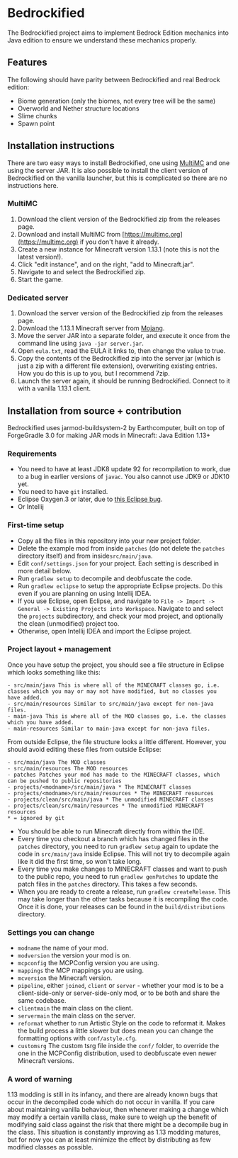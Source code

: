 # Bedrockified
The Bedrockified project aims to implement Bedrock Edition mechanics into Java edition to ensure we understand these mechanics properly.

## Features
The following should have parity between Bedrockified and real Bedrock edition:
- Biome generation (only the biomes, not every tree will be the same)
- Overworld and Nether structure locations
- Slime chunks
- Spawn point

## Installation instructions
There are two easy ways to install Bedrockified, one using [MultiMC](https://multimc.org) and one using the server JAR.
It is also possible to install the client version of Bedrockified on the vanilla launcher, but this is complicated so there are no instructions here.

### MultiMC
1. Download the client version of the Bedrockified zip from the releases page.
1. Download and install MultiMC from [https://multimc.org](https://multimc.org) if you don't have it already.
1. Create a new instance for Minecraft version 1.13.1 (note this is not the latest version!).
1. Click "edit instance", and on the right, "add to Minecraft.jar".
1. Navigate to and select the Bedrockified zip.
1. Start the game.

### Dedicated server
1. Download the server version of the Bedrockified zip from the releases page.
1. Download the 1.13.1 Minecraft server from [Mojang](https://launcher.mojang.com/v1/objects/fe123682e9cb30031eae351764f653500b7396c9/server.jar).
1. Move the server JAR into a separate folder, and execute it once from the command line using `java -jar server.jar`.
1. Open `eula.txt`, read the EULA it links to, then change the value to true.
1. Copy the contents of the Bedrockified zip into the server jar (which is just a zip with a different file extension), overwriting existing entries. How you do this is up to you, but I recommend 7zip.
1. Launch the server again, it should be running Bedrockified. Connect to it with a vanilla 1.13.1 client.

## Installation from source + contribution
Bedrockified uses jarmod-buildsystem-2 by Earthcomputer, built on top of ForgeGradle 3.0 for making JAR mods in Minecraft: Java Edition 1.13+

### Requirements
- You need to have at least JDK8 update 92 for recompilation to work, due to a bug in earlier versions of `javac`. You also cannot use JDK9 or JDK10 yet.
- You need to have `git` installed.
- Eclipse Oxygen.3 or later, due to [this Eclipse bug](https://bugs.eclipse.org/bugs/show_bug.cgi?id=526911).
- Or Intellij

### First-time setup
- Copy all the files in this repository into your new project folder.
- Delete the example mod from inside `patches` (do not delete the `patches` directory itself) and from inside`src/main/java`.
- Edit `conf/settings.json` for your project. Each setting is described in more detail below.
- Run `gradlew setup` to decompile and deobfuscate the code.
- Run `gradlew eclipse` to setup the appropriate Eclipse projects. Do this even if you are planning on using Intellij IDEA.
- If you use Eclipse, open Eclipse, and navigate to `File -> Import -> General -> Existing Projects into Workspace`. Navigate to and select the `projects` subdirectory, and check your mod project, and optionally the clean (unmodified) project too.
- Otherwise, open Intellij IDEA and import the Eclipse project.

### Project layout + management
Once you have setup the project, you should see a file structure in Eclipse which looks something like this:
```
- src/main/java This is where all of the MINECRAFT classes go, i.e. classes which you may or may not have modified, but no classes you have added.
- src/main/resources Similar to src/main/java except for non-java files.
- main-java This is where all of the MOD classes go, i.e. the classes which you have added.
- main-resources Similar to main-java except for non-java files.
```
From outside Eclipse, the file structure looks a little different. However, you should avoid editing these files from outside Eclipse:
```
- src/main/java The MOD classes
- src/main/resources The MOD resources
- patches Patches your mod has made to the MINECRAFT classes, which can be pushed to public repositories
- projects/<modname>/src/main/java * The MINECRAFT classes
- projects/<modname>/src/main/resources * The MINECRAFT resources
- projects/clean/src/main/java * The unmodified MINECRAFT classes
- projects/clean/src/main/resources * The unmodified MINECRAFT resources
* = ignored by git
```

- You should be able to run Minecraft directly from within the IDE.
- Every time you checkout a branch which has changed files in the `patches` directory, you need to run `gradlew setup` again to update the code in `src/main/java` inside Eclipse. This will not try to decompile again like it did the first time, so won't take long.
- Every time you make changes to MINECRAFT classes and want to push to the public repo, you need to run `gradlew genPatches` to update the patch files in the `patches` directory. This takes a few seconds.
- When you are ready to create a release, run `gradlew createRelease`. This may take longer than the other tasks because it is recompiling the code. Once it is done, your releases can be found in the `build/distributions` directory.

### Settings you can change
- `modname` the name of your mod.
- `modversion` the version your mod is on.
- `mcpconfig` the MCPConfig version you are using.
- `mappings` the MCP mappings you are using.
- `mcversion` the Minecraft version.
- `pipeline`, either `joined`, `client` or `server` - whether your mod is to be a client-side-only or server-side-only mod, or to be both and share the same codebase.
- `clientmain` the main class on the client.
- `servermain` the main class on the server.
- `reformat` whether to run Artistic Style on the code to reformat it. Makes the build process a little slower but does mean you can change the formatting options with `conf/astyle.cfg`.
- `customsrg` The custom tsrg file inside the `conf/` folder, to override the one in the MCPConfig distribution, used to deobfuscate even newer Minecraft versions.

### A word of warning
1.13 modding is still in its infancy, and there are already known bugs that occur in the decompiled code which do not occur in vanilla. If you care about maintaining vanilla behaviour, then whenever making a change which may modify a certain vanilla class, make sure to weigh up the benefit of modifying said class against the risk that there might be a decompile bug in the class. This situation is constantly improving as 1.13 modding matures, but for now you can at least minimize the effect by distributing as few modified classes as possible.
